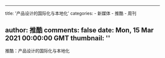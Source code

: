 
---
title: '产品设计的国际化与本地化'
categories: 
    - 新媒体
    - 推酷
    - 周刊

author: 推酷
comments: false
date: Mon, 15 Mar 2021 00:00:00 GMT
thumbnail: ''
---

<div>   
推酷：产品设计的国际化与本地化  
</div>
            